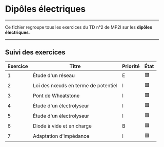 # Dipôles électriques

---

Ce fichier regroupe tous les exercices du TD n°2 de MP2I sur les **dipôles électriques**.

---

## Suivi des exercices

| Exercice | Titre                                         | Priorité | État |
|----------|------------------------------------------------------|----------|------|
| 1        | Étude d'un réseau                                    | E        | 🟥   |
| 2        | Loi des nœuds en terme de potentiel                  | I        | 🟥   |
| 3        | Pont de Wheatstone                                   | I        | 🟥   |
| 4        | Étude d'un électrolyseur                             | I        | 🟥   |
| 5        | Étude d'un électrolyseur                             | I        | 🟥   |
| 6        | Diode à vide et en charge                            | B        | 🟥   |
| 7        | Adaptation d'impédance                               | I        | 🟥   |
